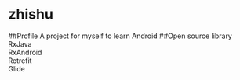 # zhishu
##Profile
A project for myself to learn Android
##Open source library
RxJava  
RxAndroid  
Retrefit  
Glide


